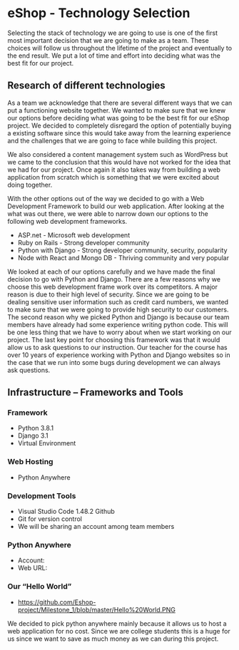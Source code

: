 # eShop - Technology Selection

Selecting the stack of technology we are going to use is one of the first most important decision that we are going to make as a team. These choices will follow us throughout the lifetime of the project and eventually to the end result. We put a lot of time and effort into deciding what was the best fit for our project. 
## Research of different technologies

As a team we acknowledge that there are several different ways that we can put a functioning website together. We wanted to make sure that we knew our options before deciding what was going to be the best fit for our eShop project. 
We decided to completely disregard the option of potentially buying a existing software since this would take away from the learning experience and the challenges that we are going to face while building this project.

We also considered a content management system such as WordPress but we came to the conclusion that this would have not worked for the idea that we had for our project. Once again it also takes way from building a web application from scratch which is something that we were excited about doing together.

With the other options out of the way we decided to go with a Web Development Framework to build our web application. After looking at the what was out there, we were able to narrow down our options to the following web development frameworks.
*	ASP.net - Microsoft web development
*	Ruby on Rails - Strong developer community
*	Python with Django - Strong developer community, security, popularity
*	Node with React and Mongo DB - Thriving community and very popular

We looked at each of our options carefully and we have made the final decision to go with Python and Django. There are a few reasons why we choose this web development frame work over its competitors. A major reason is due to their high level of security. Since we are going to be dealing sensitive user information such as credit card numbers, we wanted to make sure that we were going to provide high security to our customers. The second reason why we picked Python and Django is because our team members have already had some experience writing python code. This will be one less thing that we have to worry about when we start working on our project. The last key point for choosing this framework was that it would allow us to ask questions to our instruction. Our teacher for the course has over 10 years of experience working with Python and Django websites so in the case that we run into some bugs during development we can always ask questions. 

## Infrastructure – Frameworks and Tools
### Framework
*	Python 3.8.1
*	Django 3.1
*	Virtual Environment

### Web Hosting
*	Python Anywhere

### Development Tools
*	Visual Studio Code 1.48.2
Github
*	Git for version control
*	We will be sharing an account among team members

### Python Anywhere
*	Account:
*	Web URL:

### Our “Hello World” 
*	https://github.com/Eshop-project/Milestone_1/blob/master/Hello%20World.PNG

We decided to pick python anywhere mainly because it allows us to host a web application for no cost. Since we are college students this is a huge for us since we want to save as much money as we can during this project. 

